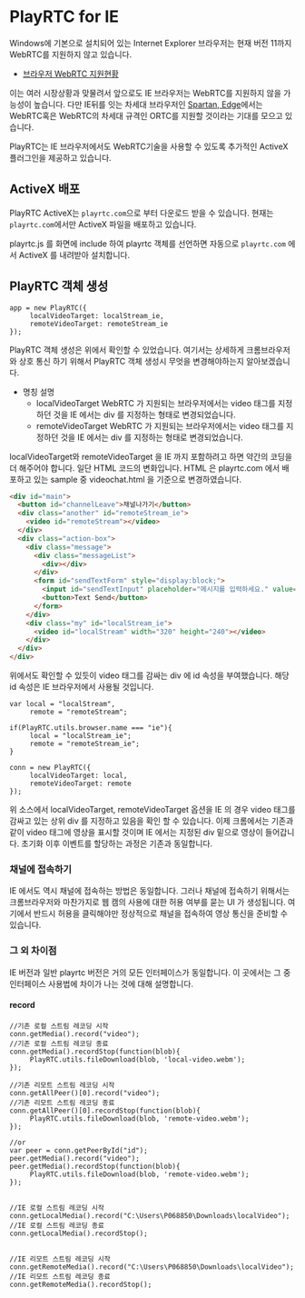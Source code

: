 # PlayRTC for IE

Windows에 기본으로 설치되어 있는 Internet Explorer 브라우저는 현재 버전 11까지 WebRTC를 지원하지 않고 있습니다.

- [브라우저 WebRTC 지원현황](http://caniuse.com/#feat=rtcpeerconnection)

이는 여러 시장상황과 맞물려서 앞으로도 IE 브라우저는 WebRTC를 지원하지 않을 가능성이 높습니다. 다만 IE뒤를 잇는 차세대 브라우저인 [Spartan, Edge](http://windows.microsoft.com/en-us/windows/preview-microsoft-edge-pc)에서는 WebRTC혹은 WebRTC의 차세대 규격인 ORTC를 지원할 것이라는 기대를 모으고 있습니다.

PlayRTC는 IE 브라우저에서도 WebRTC기술을 사용할 수 있도록 추가적인 ActiveX 플러그인을 제공하고 있습니다.

## ActiveX 배포

PlayRTC ActiveX는 `playrtc.com`으로 부터 다운로드 받을 수 있습니다. 현재는 `playrtc.com`에서만 ActiveX 파일을 배포하고 있습니다.

playrtc.js 를 화면에 include 하여 playrtc 객체를 선언하면 자동으로 `playrtc.com` 에서 ActiveX 를 내려받아 설치합니다.


## PlayRTC 객체 생성

```
app = new PlayRTC({
     localVideoTarget: localStream_ie,
     remoteVideoTarget: remoteStream_ie
});
```

PlayRTC 객체 생성은 위에서 확인할 수 있었습니다. 여기서는 상세하게 크롬브라우저와 상호 통신 하기 위해서 PlayRTC 객체 생성시 무엇을 변경해야하는지 알아보겠습니다.

- 명칭	설명
  - localVideoTarget	 WebRTC 가 지원되는 브라우저에서는 video 태그를 지정하던 것을 IE 에서는 div 를 지정하는 형태로 변경되었습니다.
  - remoteVideoTarget	 WebRTC 가 지원되는 브라우저에서는 video 태그를 지정하던 것을 IE 에서는 div 를 지정하는 형태로 변경되었습니다.

localVideoTarget와 remoteVideoTarget 을 IE 까지 포함하려고 하면 약간의 코딩을 더 해주어야 합니다. 일단 HTML 코드의 변화입니다. HTML 은 playrtc.com 에서 배포하고 있는 sample 중 videochat.html 을 기준으로 변경하였습니다.

``` HTML
<div id="main">
  <button id="channelLeave">채널나가기</button>
  <div class="another" id="remoteStream_ie">
    <video id="remoteStream"></video>
  </div>
  <div class="action-box">
    <div class="message">
      <div class="messageList">
        <div></div>
      </div>
      <form id="sendTextForm" style="display:block;">
        <input id="sendTextInput" placeholder="메시지를 입력하세요." value="" />
        <button>Text Send</button>
      </form>
    </div>
    <div class="my" id="localStream_ie">
      <video id="localStream" width="320" height="240"></video>
    </div>
  </div>
</div>
```

위에서도 확인할 수 있듯이 video 태그를 감싸는 div 에 id 속성을 부여했습니다. 해당 id 속성은 IE 브라우저에서 사용될 것입니다.

```
var local = "localStream",
     remote = "remoteStream";

if(PlayRTC.utils.browser.name === "ie"){
     local = "localStream_ie";
     remote = "remoteStream_ie";
}

conn = new PlayRTC({
     localVideoTarget: local,
     remoteVideoTarget: remote
});
```

위 소스에서 localVideoTarget, remoteVideoTarget 옵션을 IE 의 경우 video 태그를 감싸고 있는 상위 div 를 지정하고 있음을 확인 할 수 있습니다. 이제 크롬에서는 기존과 같이 video 태그에 영상을 표시할 것이며 IE 에서는 지정된 div 밑으로 영상이 들어갑니다. 초기화 이후 이벤트를 할당하는 과정은 기존과 동일합니다.


### 채널에 접속하기

IE 에서도 역시 채널에 접속하는 방법은 동일합니다. 그러나 채널에 접속하기 위해서는 크롬브라우저와 마찬가지로 웹 캠의 사용에 대한 허용 여부를 묻는 UI 가 생성됩니다. 여기에서 반드시 허용을 클릭해야만 정상적으로 채널을 접속하여 영상 통신을 준비할 수 있습니다.

### 그 외 차이점

IE 버전과 일반 playrtc 버전은 거의 모든 인터페이스가 동일합니다. 이 곳에서는 그 중 인터페이스 사용법에 차이가 나는 것에 대해 설명합니다.

#### record
```
//기존 로컬 스트림 레코딩 시작
conn.getMedia().record("video");
//기존 로컬 스트림 레코딩 종료
conn.getMedia().recordStop(function(blob){
     PlayRTC.utils.fileDownload(blob, 'local-video.webm');
});

//기존 리모트 스트림 레코딩 시작
conn.getAllPeer()[0].record("video");
//기존 리모트 스트림 레코딩 종료
conn.getAllPeer()[0].recordStop(function(blob){
     PlayRTC.utils.fileDownload(blob, 'remote-video.webm');
});

//or
var peer = conn.getPeerById("id");
peer.getMedia().record("video");
peer.getMedia().recordStop(function(blob){
     PlayRTC.utils.fileDownload(blob, 'remote-video.webm');
});


//IE 로컬 스트림 레코딩 시작
conn.getLocalMedia().record("C:\Users\P068850\Downloads\localVideo");
//IE 로컬 스트림 레코딩 종료
conn.getLocalMedia().recordStop();


//IE 리모트 스트림 레코딩 시작
conn.getRemoteMedia().record("C:\Users\P068850\Downloads\localVideo");
//IE 리모트 스트림 레코딩 종료
conn.getRemoteMedia().recordStop();
```
